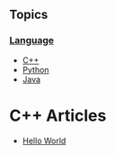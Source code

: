 ## Topics

### [Language](./language/README.md)

- [C++](./language/c++/README.md)
- [Python](./language/python/README.md)
- [Java](./language/java/README.md)

# C++ Articles
- [Hello World](./hello-world.md)
